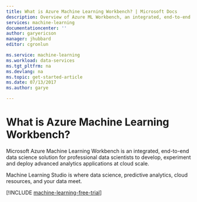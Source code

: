 ```yaml
---
title: What is Azure Machine Learning Workbench? | Microsoft Docs
description: Overview of Azure ML Workbench, an integrated, end-to-end data science solution for professional data scientists to develop, experiment and deploy advanced analytics applications at cloud scale.
services: machine-learning
documentationcenter: ''
author: garyericson
manager: jhubbard
editor: cgronlun

ms.service: machine-learning
ms.workload: data-services
ms.tgt_pltfrm: na
ms.devlang: na
ms.topic: get-started-article
ms.date: 07/13/2017
ms.author: garye

---
```

# What is Azure Machine Learning Workbench?
Microsoft Azure Machine Learning Workbench is an integrated, end-to-end data science solution for professional data scientists to develop, experiment and deploy advanced analytics applications at cloud scale.

Machine Learning Studio is where data science, predictive analytics, cloud resources, and your data meet.

[!INCLUDE [machine-learning-free-trial](../../includes/machine-learning-free-trial.md)]

